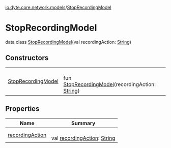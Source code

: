 [io.dyte.core.network.models](../index.md)/[StopRecordingModel](index.md)

# StopRecordingModel


data class [StopRecordingModel](index.md)(val recordingAction: [String](https://kotlinlang.org/api/latest/jvm/stdlib/kotlin/-string/index.html))

## Constructors

| | |
|---|---|
| [StopRecordingModel](-stop-recording-model.md) | <br/>fun [StopRecordingModel](-stop-recording-model.md)(recordingAction: [String](https://kotlinlang.org/api/latest/jvm/stdlib/kotlin/-string/index.html)) |

## Properties

| Name | Summary |
|---|---|
| [recordingAction](recording-action.md) | <br/>val [recordingAction](recording-action.md): [String](https://kotlinlang.org/api/latest/jvm/stdlib/kotlin/-string/index.html) |
